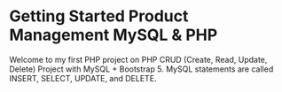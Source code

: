 # Getting Started Product Management MySQL & PHP

Welcome to my first PHP project on PHP CRUD (Create, Read, Update, Delete) Project with MySQL + Bootstrap 5. MySQL statements are called INSERT, SELECT, UPDATE, and DELETE.